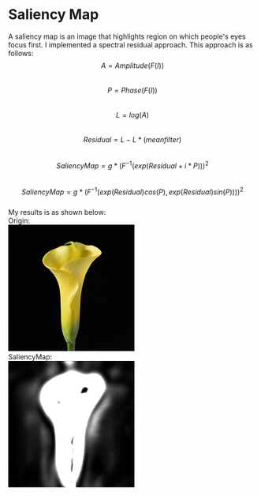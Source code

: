 

# Saliency Map

A saliency map is an image that highlights region on which people's eyes focus first.
I implemented a spectral residual approach.
This approach is as follows:  
$$ A= Amplitude(F(I))$$   
$$ P= Phase(F(I))$$   
$$ L = log(A)$$  
$$ Residual = L - L *( meanfilter) $$  
$$ SaliencyMap =g * (F^{-1}(exp(Residual+i*P)))^2 $$  
$$ SaliencyMap =g * (F^{-1}(exp(Residual)cos(P),exp(Residual)sin(P))))^2 $$  
My results is as shown below:  
Origin:  
![Flower](https://github.com/jasonchenwork/ImageProcessing/blob/main/10reorganisation/img/flower.bmp)  
SaliencyMap:  
![SaliencyMap](https://github.com/jasonchenwork/ImageProcessing/blob/main/10reorganisation/img/saliency.bmp)

